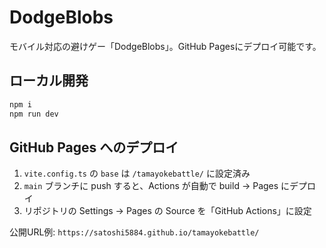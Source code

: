 # DodgeBlobs

モバイル対応の避けゲー「DodgeBlobs」。GitHub Pagesにデプロイ可能です。

## ローカル開発

```bash
npm i
npm run dev
```

## GitHub Pages へのデプロイ

1. `vite.config.ts` の `base` は `/tamayokebattle/` に設定済み
2. `main` ブランチに push すると、Actions が自動で build → Pages にデプロイ
3. リポジトリの Settings → Pages の Source を「GitHub Actions」に設定

公開URL例: `https://satoshi5884.github.io/tamayokebattle/`
